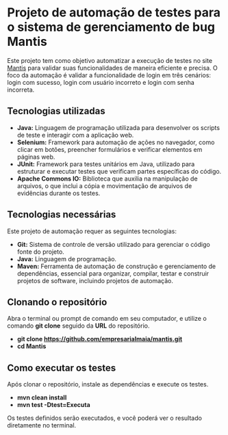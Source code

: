 # Projeto de automação de testes para o sistema de gerenciamento de bug Mantis
Este projeto tem como objetivo automatizar a execução de testes no site [Mantis](http://mantis-prova.base2.com.br) 
para validar suas funcionalidades de maneira eficiente e precisa. O foco da automação é validar a funcionalidade de login em três cenários: login com sucesso, login com usuário incorreto e login com senha incorreta.

## Tecnologias utilizadas
- **Java:** Linguagem de programação utilizada para desenvolver os scripts de teste e interagir com a aplicação web.
- **Selenium:** Framework para automação de ações no navegador, como clicar em botões, preencher formulários e verificar elementos em páginas web.
- **JUnit:** Framework para testes unitários em Java, utilizado para estruturar e executar testes que verificam partes específicas do código.
- **Apache Commons IO:**  Biblioteca que auxilia na manipulação de arquivos, o que inclui a cópia e movimentação de arquivos de evidências durante os testes.

## Tecnologias necessárias
Este projeto de automação requer as seguintes tecnologias:
- **Git:** Sistema de controle de versão utilizado para gerenciar o código fonte do projeto.
- **Java:** Linguagem de programação.
- **Maven:** Ferramenta de automação de construção e gerenciamento de dependências, essencial para organizar, compilar, testar e construir projetos de software, incluindo projetos de automação.

## Clonando o repositório
Abra o terminal ou prompt de comando em seu computador, e utilize o comando **git clone** seguido da **URL** do repositório.
- **git clone https://github.com/empresarialmaia/mantis.git**
- **cd Mantis**

## Como executar os testes
Após clonar o repositório, instale as dependências e execute os testes.
- **mvn clean install**
- **mvn test -Dtest=Executa**

Os testes definidos serão executados, e você poderá ver o resultado diretamente no terminal.

